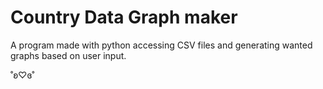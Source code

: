 # Country Data Graph maker
A program made with python accessing CSV files and generating wanted graphs based on user input.



˚ʚ♡ɞ˚
